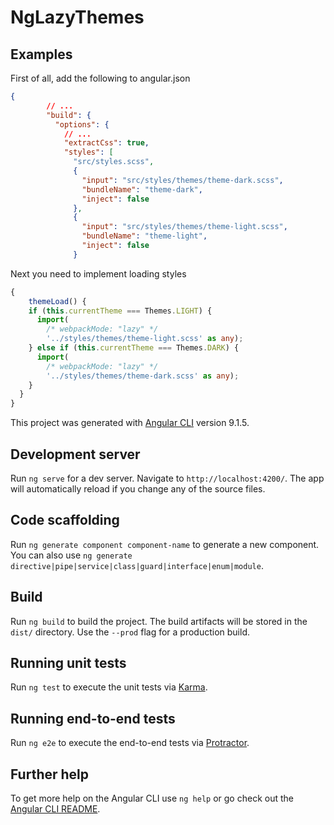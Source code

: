 # NgLazyThemes

## Examples
First of all, add the following to angular.json
```json
{
        // ...
        "build": {
          "options": {
            // ...
            "extractCss": true,
            "styles": [
              "src/styles.scss",
              {
                "input": "src/styles/themes/theme-dark.scss",
                "bundleName": "theme-dark",
                "inject": false
              },
              {
                "input": "src/styles/themes/theme-light.scss",
                "bundleName": "theme-light",
                "inject": false
              }

```

Next you need to implement loading styles

```ts
{
    themeLoad() {
    if (this.currentTheme === Themes.LIGHT) {
      import(
        /* webpackMode: "lazy" */
        '../styles/themes/theme-light.scss' as any);
    } else if (this.currentTheme === Themes.DARK) {
      import(
        /* webpackMode: "lazy" */
        '../styles/themes/theme-dark.scss' as any);
    }
  }
}
```


This project was generated with [Angular CLI](https://github.com/angular/angular-cli) version 9.1.5.

## Development server

Run `ng serve` for a dev server. Navigate to `http://localhost:4200/`. The app will automatically reload if you change any of the source files.

## Code scaffolding

Run `ng generate component component-name` to generate a new component. You can also use `ng generate directive|pipe|service|class|guard|interface|enum|module`.

## Build

Run `ng build` to build the project. The build artifacts will be stored in the `dist/` directory. Use the `--prod` flag for a production build.

## Running unit tests

Run `ng test` to execute the unit tests via [Karma](https://karma-runner.github.io).

## Running end-to-end tests

Run `ng e2e` to execute the end-to-end tests via [Protractor](http://www.protractortest.org/).

## Further help

To get more help on the Angular CLI use `ng help` or go check out the [Angular CLI README](https://github.com/angular/angular-cli/blob/master/README.md).
